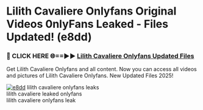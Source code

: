 # Lilith Cavaliere Onlyfans Original Videos 0nlyFans Leaked - Files Updated! (e8dd)

<h3>🔴 CLICK HERE 🌐==►► <a href="https://tinyurl.com/3hn5wdd3" rel="nofollow">Lilith Cavaliere Onlyfans Updated Files</a></h3>

Get Lilith Cavaliere Onlyfans and all content. Now you can access all videos and pictures of Lilith Cavaliere Onlyfans. New Updated Files 2025!

[![e8dd](https://i.imgur.com/4HnBqBT.gif)](https://tinyurl.com/3hn5wdd3)
lilith cavaliere onlyfans leaks<br>
lilith cavaliere leaked onlyfans<br>
lilith cavaliere onlyfans leak